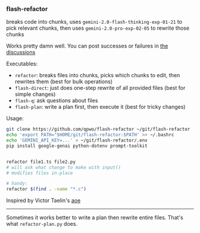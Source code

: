 ### flash-refactor

breaks code into chunks, uses `gemini-2.0-flash-thinking-exp-01-21` to pick relevant chunks, then uses `gemini-2.0-pro-exp-02-05` to rewrite those chunks

Works pretty damn well. You can post successes or failures in [the discussions](https://github.com/qpwo/flash-refactor/discussions)

Executables:

- `refactor`: breaks files into chunks, picks which chunks to edit, then rewrites them (best for bulk operations)
- `flash-direct`: just does one-step rewrite of all provided files (best for simple changes)
- `flash-q`: ask questions about files
- `flash-plan`: write a plan first, then execute it (best for tricky changes)

Usage:

```sh
git clone https://github.com/qpwo/flash-refactor ~/git/flash-refactor
echo 'export PATH="$HOME/git/flash-refactor:$PATH' >> ~/.bashrc
echo 'GEMINI_API_KEY=...' > ~/git/flash-refactor/.env
pip install google-genai python-dotenv prompt-toolkit


refactor file1.ts file2.py
# will ask what change to make with input()
# modifies files in-place

# handy:
refactor $(find . -name "*.c")
```


Inspired by Victor Taelin's [aoe](https://github.com/VictorTaelin/AI-scripts/blob/main/aoe.mjs)

---

Sometimes it works better to write a plan then rewrite entire files. That's what `refactor-plan.py` does.
